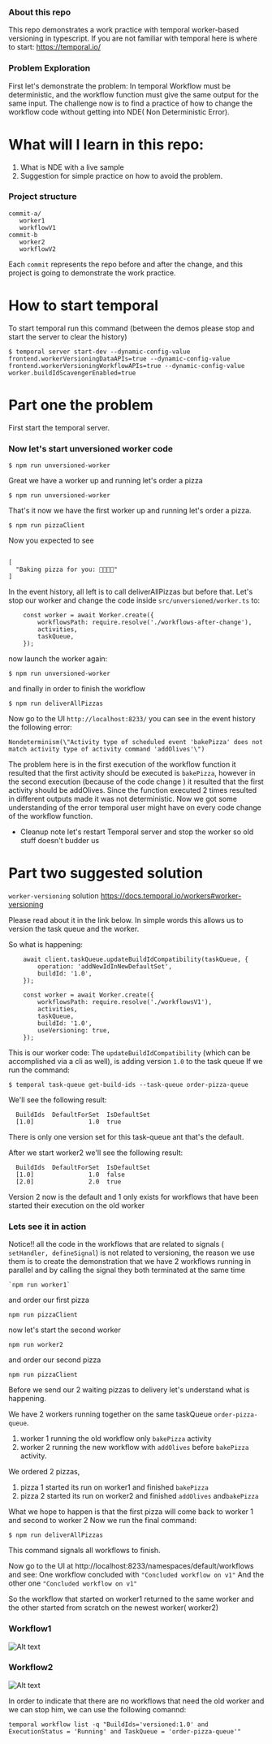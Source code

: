 ### About this repo
This repo demonstrates a work practice with temporal worker-based versioning in typescript.
If you are not familiar with temporal here is where to start: https://temporal.io/ 

### Problem Exploration
First let's demonstrate the problem:
In temporal Workflow must be deterministic, and the workflow function must give the same output for the same input.
The challenge now is to find a practice of how to change the workflow code without getting into NDE( Non Deterministic Error).


# What will I learn in this repo:
1. What is NDE with a live sample
2. Suggestion for simple practice on how to avoid the problem.

### Project structure

```
commit-a/
   worker1
   workflowV1
commit-b
   worker2
   workflowV2
```
Each `commit` represents the repo before and after the change, and this project is going to demonstrate the work practice.

# How to start temporal
To start temporal run this command (between the demos please stop and start the server to clear the history)
```
$ temporal server start-dev --dynamic-config-value frontend.workerVersioningDataAPIs=true --dynamic-config-value frontend.workerVersioningWorkflowAPIs=true --dynamic-config-value worker.buildIdScavengerEnabled=true
```

# Part one the problem

First start the temporal server.

### Now let's start unversioned worker code
```
$ npm run unversioned-worker
```

Great we have a worker up and running let's order a pizza

```
$ npm run unversioned-worker
```

That's it now we have the first worker up and running let's order a pizza.

```
$ npm run pizzaClient
```
Now you expected to see 
```

[
  "Baking pizza for you: 🍕🍕🍕🍕"
]
```

In the event history, all left is to call deliverAllPizzas but before that.
Let's stop our worker
and change the code inside `src/unversioned/worker.ts` to:
```
    const worker = await Worker.create({
        workflowsPath: require.resolve('./workflows-after-change'),
        activities,
        taskQueue,
    });
```
now launch the worker again:

```
$ npm run unversioned-worker
```

and finally in order to finish the workflow

```
$ npm run deliverAllPizzas
```

Now go to the UI `http://localhost:8233/` you can see in the event history the following error:

```
Nondeterminism(\"Activity type of scheduled event 'bakePizza' does not match activity type of activity command 'addOlives'\")
```
The problem here is in the first execution of the workflow function it resulted that the first activity should be executed is `bakePizza`, however in the second execution (because of the code change ) it resulted that the first activity should be addOlives.
Since the function executed 2 times resulted in different outputs made it was not deterministic.
Now we got some understanding of the error temporal user might have on every code change of the workflow function.

* Cleanup note let's restart Temporal server and stop the worker so old stuff doesn't budder us


# Part two suggested solution

`worker-versioning` solution https://docs.temporal.io/workers#worker-versioning

Please read about it in the link below. In simple words this allows us to version the task queue and the worker.


So what is happening:

```
    await client.taskQueue.updateBuildIdCompatibility(taskQueue, {
        operation: 'addNewIdInNewDefaultSet',
        buildId: '1.0',
    });

    const worker = await Worker.create({
        workflowsPath: require.resolve('./workflowsV1'),
        activities,
        taskQueue,
        buildId: '1.0',
        useVersioning: true,
    });
```

This is our worker code:
The `updateBuildIdCompatibility` (which can be accomplished via a cli as well), is adding version `1.0` to the task queue
If we run the command:
```
$ temporal task-queue get-build-ids --task-queue order-pizza-queue
```

We'll see  the following result:

```
  BuildIds  DefaultForSet  IsDefaultSet  
  [1.0]               1.0  true         
```

There is only one version set for this task-queue ant that's the default.

After we start worker2 we'll see the following result:
```
  BuildIds  DefaultForSet  IsDefaultSet  
  [1.0]               1.0  false         
  [2.0]               2.0  true     
```

Version 2 now is the default and 1 only exists for workflows that have been started their execution on the old worker

### Lets see it in action

Notice!! all the code in the workflows that are related to signals ( `setHandler, defineSignal`) is not related to versioning,
the reason we use them is to create the demonstration that we have 2 workflows running in parallel and by calling the signal they both terminated at the same time 

```
`npm run worker1`
```

and order our first pizza
```
npm run pizzaClient
```

now let's start the second worker
```
npm run worker2
```

and order our second pizza
```
npm run pizzaClient
```

Before we send our 2 waiting pizzas to delivery let's understand what is happening.

We have 2 workers running together on the same taskQueue `order-pizza-queue`.
1. worker 1 running the old workflow only `bakePizza` activity
2. worker 2 running the new workflow with `addOlives` before `bakePizza` activity.

We ordered 2 pizzas,
1. pizza 1 started its run on worker1 and finished `bakePizza`
2. pizza 2 started its run on worker2 and finished `addOlives` and`bakePizza`

What we hope to happen is that the first pizza will come back to worker 1 and second to worker 2
Now we run the final command: 

```
$ npm run deliverAllPizzas
```
This command signals all workflows to finish.


Now go to the UI at http://localhost:8233/namespaces/default/workflows and see:
One workflow concluded with  `"Concluded workflow on v1"`
And the other one `"Concluded workflow on v1"`

So the workflow that started on worker1 returned to the same worker and the other started from scratch on the newest worker( worker2)

### Workflow1
![Alt text](workflow1.png)

### Workflow2
![Alt text](workflow2.png)

In order to indicate that there are no workflows that need the old worker and we can stop him, we can use the following comannd:
```
temporal workflow list -q "BuildIds='versioned:1.0' and ExecutionStatus = 'Running' and TaskQueue = 'order-pizza-queue'"
```
